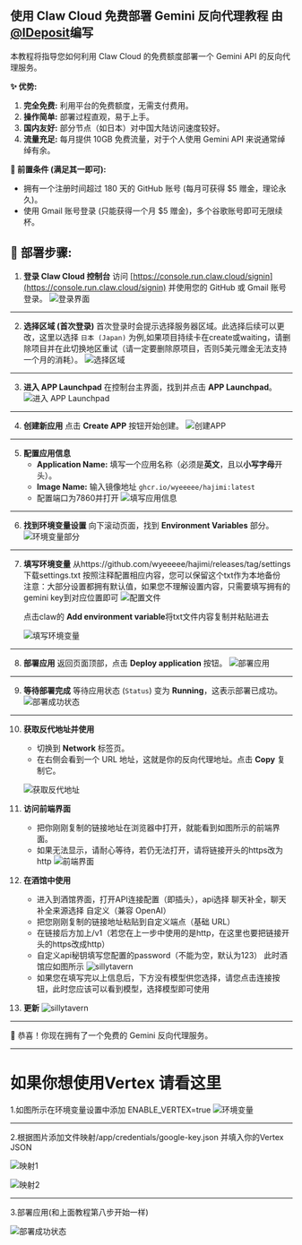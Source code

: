 ## 使用 Claw Cloud 免费部署 Gemini 反向代理教程 由[@IDeposit](https://github.com/IDeposit)编写

本教程将指导您如何利用 Claw Cloud 的免费额度部署一个 Gemini API 的反向代理服务。

**✨ 优势:**

1.  **完全免费:** 利用平台的免费额度，无需支付费用。
2.  **操作简单:** 部署过程直观，易于上手。
3.  **国内友好:** 部分节点（如日本）对中国大陆访问速度较好。
4.  **流量充足:** 每月提供 10GB 免费流量，对于个人使用 Gemini API 来说通常绰绰有余。

**🔑 前置条件 (满足其一即可):**

*   拥有一个注册时间超过 180 天的 GitHub 账号 (每月可获得 $5 赠金，理论永久)。
*   使用 Gmail 账号登录 (只能获得一个月 $5 赠金)，多个谷歌账号即可无限续杯。

**🚀 部署步骤:**
---
1.  **登录 Claw Cloud 控制台**
    访问 [https://console.run.claw.cloud/signin](https://console.run.claw.cloud/signin) 并使用您的 GitHub 或 Gmail 账号登录。
    ![登录界面](./img/claw/1.png)
---
2.  **选择区域 (首次登录)**
    首次登录时会提示选择服务器区域。此选择后续可以更改，这里以选择 `日本 (Japan)` 为例,如果项目持续卡在create或waiting，请删除项目并在此切换地区重试（请一定要删除原项目，否则5美元赠金无法支持一个月的消耗）。
    ![选择区域](./img/claw/2.png)
---
3.  **进入 APP Launchpad**
    在控制台主界面，找到并点击 **APP Launchpad**。
    ![进入 APP Launchpad](./img/claw/3.png)
---
4.  **创建新应用**
    点击 **Create APP** 按钮开始创建。
    ![创建APP](./img/claw/4.png)
---
5.  **配置应用信息**
    *   **Application Name:** 填写一个应用名称（必须是**英文**，且以**小写字母**开头）。
    *   **Image Name:** 输入镜像地址 `ghcr.io/wyeeeee/hajimi:latest`
    * 配置端口为7860并打开
    ![填写应用信息](./img/claw/11.png)
---
6.  **找到环境变量设置**
    向下滚动页面，找到 **Environment Variables** 部分。
    ![环境变量部分](./img/claw/6.png)
---
7.  **填写环境变量**
    从https://github.com/wyeeeee/hajimi/releases/tag/settings 下载settings.txt
    按照注释配置相应内容，您可以保留这个txt作为本地备份<br>
    注意：大部分设置都拥有默认值，如果您不理解设置内容，只需要填写拥有的gemini key到对应位置即可
    ![配置文件](./img/claw/settings.png)
    
    点击claw的 **Add environment variable**将txt文件内容复制并粘贴进去

    ![填写环境变量](./img/claw/env.png)
---
8.  **部署应用**
    返回页面顶部，点击 **Deploy application** 按钮。
    ![部署应用](./img/claw/8.png)
---

9.  **等待部署完成**
    等待应用状态 (`Status`) 变为 **Running**，这表示部署已成功。
    ![部署成功状态](./img/claw/9.png)
---
10. **获取反代地址并使用**
    *   切换到 **Network** 标签页。
    *   在右侧会看到一个 URL 地址，这就是你的反向代理地址。点击 **Copy** 复制它。

    ![获取反代地址](./img/claw/10.png)
11. **访问前端界面**
    * 把你刚刚复制的链接地址在浏览器中打开，就能看到如图所示的前端界面。
    * 如果无法显示，请耐心等待，若仍无法打开，请将链接开头的https改为http
    ![前端界面](./img/claw/hajimi.png)
12. **在酒馆中使用**
    * 进入到酒馆界面，打开API连接配置（即插头），api选择 聊天补全，聊天补全来源选择 自定义（兼容 OpenAI）
    * 把您刚刚复制的链接地址粘贴到自定义端点（基础 URL）
    * 在链接后方加上/v1（若您在上一步中使用的是http，在这里也要把链接开头的https改成http）
    * 自定义api秘钥填写您配置的password（不能为空，默认为123）
    此时酒馆应如图所示
     ![sillytavern](./img/claw/sillytavern.png)
    * 如果您在填写完以上信息后，下方没有模型供您选择，请您点击连接按钮，此时您应该可以看到模型，选择模型即可使用
13. **更新**
![sillytavern](./img/claw/update.png)

---

🎉 恭喜！你现在拥有了一个免费的 Gemini 反向代理服务。

---

# 如果你想使用Vertex 请看这里

1.如图所示在环境变量设置中添加 ENABLE_VERTEX=true
![环境变量](./img/claw/vertex1.png)

---
2.根据图片添加文件映射/app/credentials/google-key.json 并填入你的Vertex JSON

![映射1](./img/claw/vertex2.png)

![映射2](./img/claw/vertex3.png)

---
3.部署应用(和上面教程第八步开始一样)

![部署成功状态](./img/claw/8.png)
